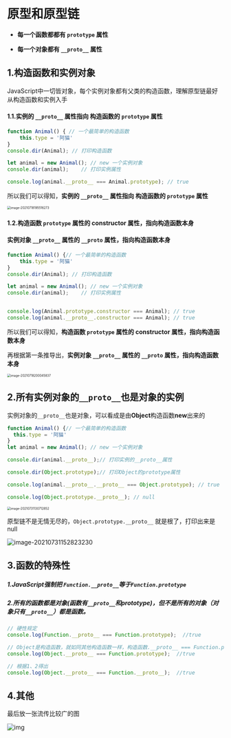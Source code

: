 # 原型和原型链



- **每一个函数都都有 `prototype` 属性**

- **每一个对象都有 `__proto__` 属性**



## 1.构造函数和实例对象

JavaScript中一切皆对象，每个实例对象都有父类的构造函数，理解原型链最好从构造函数和实例入手

#### 1.1.实例的 `__proto__` 属性指向 构造函数的 `prototype` 属性

```js
function Animal() {	// 一个最简单的构造函数
    this.type = '阿猫'
}
console.dir(Animal); // 打印构造函数

let animal = new Animal(); // new 一个实例对象
console.dir(animal);	// 打印实例属性

console.log(animal.__proto__ === Animal.prototype); // true
```

所以我们可以得知，**实例的 `__proto__` 属性指向 构造函数的 `prototype` 属性**

<img src="http://qiniu.zwhid.online/uPic/19-55-17-6XeHWg.png" alt="image-20210718195516273" style="zoom: 50%;" />



#### 1.2.构造函数 `prototype` 属性的 constructor 属性，指向构造函数本身

#### 	   实例对象 `__proto__` 属性的 `__proto` 属性，指向构造函数本身

```js
function Animal() {// 一个最简单的构造函数
    this.type = '阿猫'
}
console.dir(Animal); // 打印构造函数

let animal = new Animal(); // new 一个实例对象
console.dir(animal);	// 打印实例属性


console.log(Animal.prototype.constructor === Animal); // true
console.log(animal.__proto__.constructor === Animal); // true
```

所以我们可以得知，**构造函数 `prototype` 属性的 constructor 属性，指向构造函数本身**

再根据第一条推导出，**实例对象 `__proto__` 属性的 `__proto` 属性，指向构造函数本身**

<img src="http://qiniu.zwhid.online/uPic/20-00-46-JtCip5.png" alt="image-20210718200045837" style="zoom:50%;" />





## 2.所有实例对象的`__proto__`也是对象的实例

实例对象的`__proto__`也是对象，可以看成是由**Object**构造函数**new**出来的

```js
function Animal() {// 一个最简单的构造函数
  this.type = '阿猫'
}
let animal = new Animal(); // new 一个实例对象

console.dir(animal.__proto__);// 打印实例的__proto__属性

console.dir(Object.prototype);// 打印Object的prototype属性

console.log(animal.__proto__.__proto__ === Object.prototype); // true

console.log(Object.prototype.__proto__); // null
```

<img src="http://qiniu.zwhid.online/uPic/13-07-13-XAKF8v.png" alt="image-20210731130712852" style="zoom:50%;" />



原型链不是无情无尽的，`Object.prototype.__proto__` 就是根了，打印出来是 null

![image-20210731152823230](http://qiniu.zwhid.online/uPic/15-28-23-JpuUK8.png)



## 3.函数的特殊性

##### 1.JavaScript强制把 `Function.__proto__`等于`Function.prototype`

##### 2.所有的函数都是对象(函数有`__proto__`和prototype)，但不是所有的对象（对象只有`__proto__`）都是函数。

```js
// 硬性规定
console.log(Function.__proto__ === Function.prototype);  //true

// Object是构造函数，就如同其他构造函数一样，构造函数.__proto__ === Function.prototype
console.log(Object.__proto__ === Function.prototype);  //true

// 根据1、2得出
console.log(Object.__proto__ === Function.__proto__);  //true
```



## 4.其他

最后放一张流传比较广的图

![img](http://qiniu.zwhid.online/uPic/13-34-33-TGOiNo.jpg)